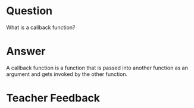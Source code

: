 # Question

What is a callback function?

# Answer

A callback function is a function that is passed into another function as an argument and gets invoked by the other function.

# Teacher Feedback
